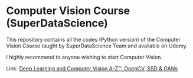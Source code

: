 # Computer Vision Course (SuperDataScience)

This repository contains all the codes (Python version) of the Computer Vision Course taught by SuperDataScience Team and available on Udemy.

I highly recommend to anyone wishing to start Computer Vision.

Link: [Deep Learning and Computer Vision A-Z™: OpenCV, SSD & GANs](https://www.udemy.com/course/computer-vision-a-z/)
